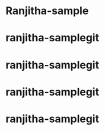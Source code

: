 # Ranjitha-sample
# ranjitha-samplegit
# ranjitha-samplegit
# ranjitha-samplegit
# ranjitha-samplegit
